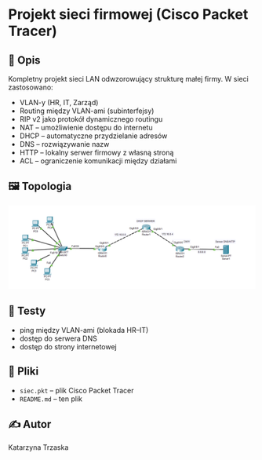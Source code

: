 # Projekt sieci firmowej (Cisco Packet Tracer)

## 🧩 Opis
Kompletny projekt sieci LAN odwzorowujący strukturę małej firmy. W sieci zastosowano:

- VLAN-y (HR, IT, Zarząd)
- Routing między VLAN-ami (subinterfejsy)
- RIP v2 jako protokół dynamicznego routingu
- NAT – umożliwienie dostępu do internetu
- DHCP – automatyczne przydzielanie adresów
- DNS – rozwiązywanie nazw
- HTTP – lokalny serwer firmowy z własną stroną
- ACL – ograniczenie komunikacji między działami

## 🖼️ Topologia
![Topologia](topologia.PNG)

## 🧪 Testy
- ping między VLAN-ami (blokada HR–IT)
- dostęp do serwera DNS
- dostęp do strony internetowej

## 📂 Pliki
- `siec.pkt` – plik Cisco Packet Tracer
- `README.md` – ten plik


## ✍️ Autor
Katarzyna Trzaska
